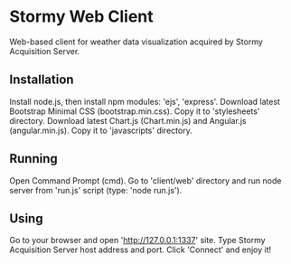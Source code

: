 Stormy Web Client
=================

Web-based client for weather data visualization acquired by Stormy Acquisition Server.

Installation
------------

Install node.js, then install npm modules: 'ejs', 'express'.
Download latest Bootstrap Minimal CSS (bootstrap.min.css). Copy it to 'stylesheets' directory.
Download latest Chart.js (Chart.min.js) and Angular.js (angular.min.js). Copy it to 'javascripts' directory.

Running
-------

Open Command Prompt (cmd). Go to 'client/web' directory and run node server from 'run.js' script (type: 'node run.js').

Using
-----

Go to your browser and open 'http://127.0.0.1:1337' site. Type Stormy Acquisition Server host address and port. Click 'Connect' and enjoy it!
